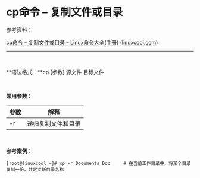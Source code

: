 # cp命令 – 复制文件或目录

参考资料：

[cp命令 – 复制文件或目录 – Linux命令大全(手册) (linuxcool.com)](https://www.linuxcool.com/cp)

---

‍

**语法格式：**cp [参数] 源文件 目标文件

‍

**常用参数：**

|参数|解释|
| ------| ----------------------|
|-r|递归复制文件和目录<br />|

‍

**参考案例：**

```shell
[root@linuxcool ~]# cp -r Documents Doc		# 在当前工作目录中，将某个目录复制一份，并定义新目录名称
```

‍
